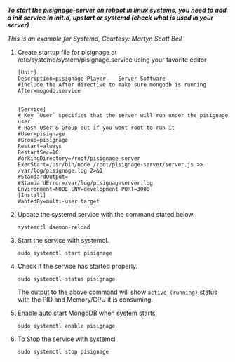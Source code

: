 ***To start the pisignage-server on reboot in linux systems, you need to add a init service in init.d, upstart or systemd (check what is used in your server)***

*This is an example for Systemd, Courtesy: Martyn Scott Bell* 
    

1. Create startup file for pisignage at /etc/systemd/system/pisignage.service using your favorite editor


    ```
    [Unit]
    Description=pisignage Player -  Server Software
    #Include the After directive to make sure mongodb is running
    After=mogodb.service
    
    
    [Service]
    # Key `User` specifies that the server will run under the pisignage user 
    # Hash User & Group out if you want root to run it
    #User=pisignage
    #Group=pisignage 
    Restart=always
    RestartSec=10
    WorkingDirectory=/root/pisignage-server
    ExecStart=/usr/bin/node /root/pisignage-server/server.js >> /var/log/pisignage.log 2>&1
    #StandardOutput=
    #StandardError=/var/log/pisignageserver.log
    Environment=NODE_ENV=development PORT=3000
    [Install]
    WantedBy=multi-user.target
    ```

2. Update the systemd service with the command stated below.

    
    ```systemctl daemon-reload```

3. Start the service with systemcl.


    ```sudo systemctl start pisignage```


4. Check if the service has started properly.


    `sudo systemctl status pisignage`

   The output to the above command will show `active (running)` status with the PID and Memory/CPU it is consuming.

5. Enable auto start MongoDB when system starts.


    `sudo systemctl enable pisignage`
    
6. To Stop the service with systemcl.


    `sudo systemctl stop pisignage`


